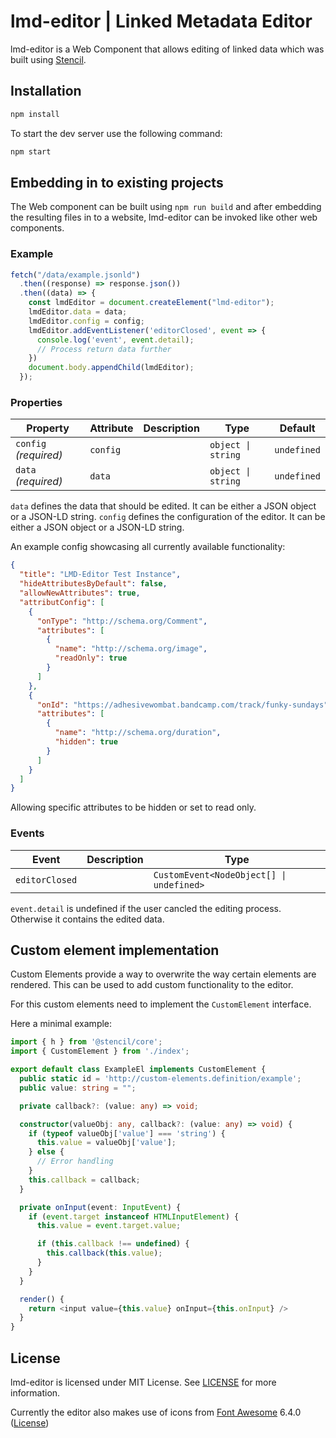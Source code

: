 # lmd-editor | Linked Metadata Editor

lmd-editor is a Web Component that allows editing of linked data which was built using [Stencil](https://stenciljs.com/).


## Installation

```bash
npm install
```

To start the dev server use the following command:
```bash
npm start
```

## Embedding in to existing projects

The Web component can be built using `npm run build` and after embedding the resulting files in to a website, lmd-editor can be invoked like other web components.


### Example

```javascript
fetch("/data/example.jsonld")
  .then((response) => response.json())
  .then((data) => {
    const lmdEditor = document.createElement("lmd-editor");
    lmdEditor.data = data;
    lmdEditor.config = config;
    lmdEditor.addEventListener('editorClosed', event => {
      console.log('event', event.detail);
      // Process return data further
    })
    document.body.appendChild(lmdEditor);
  });
```

### Properties

| Property              | Attribute | Description | Type               | Default     |
| --------------------- | --------- | ----------- | ------------------ | ----------- |
| `config` _(required)_ | `config`  |             | `object \| string` | `undefined` |
| `data` _(required)_   | `data`    |             | `object \| string` | `undefined` |

`data` defines the data that should be edited. It can be either a JSON object or a JSON-LD string.
`config` defines the configuration of the editor. It can be either a JSON object or a JSON-LD string.

An example config showcasing all currently available functionality:
```JSON
{
  "title": "LMD-Editor Test Instance",
  "hideAttributesByDefault": false,
  "allowNewAttributes": true,
  "attributConfig": [
    {
      "onType": "http://schema.org/Comment",
      "attributes": [
        {
          "name": "http://schema.org/image",
          "readOnly": true
        }
      ]
    },
    {
      "onId": "https://adhesivewombat.bandcamp.com/track/funky-sundays",
      "attributes": [
        {
          "name": "http://schema.org/duration",
          "hidden": true
        }
      ]
    }
  ]
}
```
Allowing specific attributes to be hidden or set to read only.

### Events

| Event          | Description | Type                                     |
| -------------- | ----------- | ---------------------------------------- |
| `editorClosed` |             | `CustomEvent<NodeObject[] \| undefined>` |

`event.detail` is undefined if the user cancled the editing process. Otherwise it contains the edited data.

## Custom element implementation

Custom Elements provide a way to overwrite the way certain elements are rendered. This can be used to add custom functionality to the editor.

For this custom elements need to implement the `CustomElement` interface.

Here a minimal example:

```typescript	
import { h } from '@stencil/core';
import { CustomElement } from './index';

export default class ExampleEl implements CustomElement {
  public static id = 'http://custom-elements.definition/example';
  public value: string = "";

  private callback?: (value: any) => void;

  constructor(valueObj: any, callback?: (value: any) => void) {
    if (typeof valueObj['value'] === 'string') {
      this.value = valueObj['value'];
    } else {
      // Error handling
    }
    this.callback = callback;
  }

  private onInput(event: InputEvent) {
    if (event.target instanceof HTMLInputElement) {
      this.value = event.target.value;

      if (this.callback !== undefined) {
        this.callback(this.value);
      }
    }
  }

  render() {
    return <input value={this.value} onInput={this.onInput} />
  }
}
```

## License

lmd-editor is licensed under MIT License. See [LICENSE](LICENSE) for more information.

Currently the editor also makes use of icons from [Font Awesome](https://fontawesome.com) 6.4.0 ([License](https://fontawesome.com/license))

